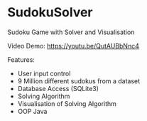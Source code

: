 # SudokuSolver
Sudoku Game with Solver and Visualisation

Video Demo: https://youtu.be/QutAUBbNnc4

Features:
- User input control
- 9 Million different sudokus from a dataset
- Database Access (SQLite3)
- Solving Algorithm
- Visualisation of Solving Algorithm
- OOP Java
